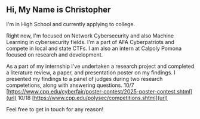 ## Hi, My Name is Christopher

I'm in High School and currently applying to college.

Right now, I'm focused on Network Cybersecurity and also Machine Learning in cybersecurity fields. I'm a part of AFA Cyberpatriots and compete in local and state CTFs. I am also an intern at Calpoly Pomona focused on research and development.

As a part of my internship I've undertaken a research project and completed a literature review, a paper, and presentation poster on my findings. I presented my findings to a panel of judges during two research competetions, along with answering questions. 
10/7 [https://www.cpp.edu/cyberfair/poster-contest/2025-poster-contest.shtml](url)
10/18 [https://www.cpp.edu/polysec/competitions.shtml](url)

Feel free to get in touch for any reason!
